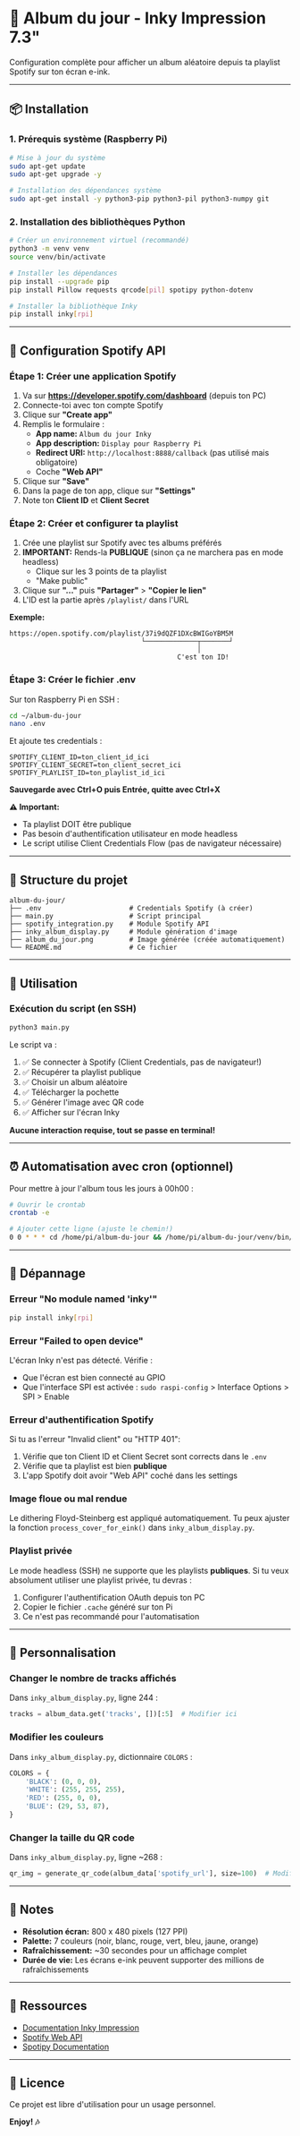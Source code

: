 # 🎵 Album du jour - Inky Impression 7.3"

Configuration complète pour afficher un album aléatoire depuis ta playlist Spotify sur ton écran e-ink.

---

## 📦 Installation

### 1. Prérequis système (Raspberry Pi)

```bash
# Mise à jour du système
sudo apt-get update
sudo apt-get upgrade -y

# Installation des dépendances système
sudo apt-get install -y python3-pip python3-pil python3-numpy git
```

### 2. Installation des bibliothèques Python

```bash
# Créer un environnement virtuel (recommandé)
python3 -m venv venv
source venv/bin/activate

# Installer les dépendances
pip install --upgrade pip
pip install Pillow requests qrcode[pil] spotipy python-dotenv

# Installer la bibliothèque Inky
pip install inky[rpi]
```

---

## 🔑 Configuration Spotify API

### Étape 1: Créer une application Spotify

1. Va sur **https://developer.spotify.com/dashboard** (depuis ton PC)
2. Connecte-toi avec ton compte Spotify
3. Clique sur **"Create app"**
4. Remplis le formulaire :
   - **App name:** `Album du jour Inky`
   - **App description:** `Display pour Raspberry Pi`
   - **Redirect URI:** `http://localhost:8888/callback` (pas utilisé mais obligatoire)
   - Coche **"Web API"**
5. Clique sur **"Save"**
6. Dans la page de ton app, clique sur **"Settings"**
7. Note ton **Client ID** et **Client Secret**

### Étape 2: Créer et configurer ta playlist

1. Crée une playlist sur Spotify avec tes albums préférés
2. **IMPORTANT:** Rends-la **PUBLIQUE** (sinon ça ne marchera pas en mode headless)
   - Clique sur les 3 points de ta playlist
   - "Make public"
3. Clique sur **"..."** puis **"Partager"** > **"Copier le lien"**
4. L'ID est la partie après `/playlist/` dans l'URL

**Exemple:**
```
https://open.spotify.com/playlist/37i9dQZF1DXcBWIGoYBM5M
                                 └─────────────┬───────┘
                                               │
                                          C'est ton ID!
```

### Étape 3: Créer le fichier .env

Sur ton Raspberry Pi en SSH :

```bash
cd ~/album-du-jour
nano .env
```

Et ajoute tes credentials :

```env
SPOTIFY_CLIENT_ID=ton_client_id_ici
SPOTIFY_CLIENT_SECRET=ton_client_secret_ici
SPOTIFY_PLAYLIST_ID=ton_playlist_id_ici
```

**Sauvegarde avec Ctrl+O puis Entrée, quitte avec Ctrl+X**

**⚠️ Important:** 
- Ta playlist DOIT être publique
- Pas besoin d'authentification utilisateur en mode headless
- Le script utilise Client Credentials Flow (pas de navigateur nécessaire)

---

## 📁 Structure du projet

```
album-du-jour/
├── .env                      # Credentials Spotify (à créer)
├── main.py                   # Script principal
├── spotify_integration.py    # Module Spotify API
├── inky_album_display.py     # Module génération d'image
├── album_du_jour.png         # Image générée (créée automatiquement)
└── README.md                 # Ce fichier
```

---

## 🚀 Utilisation

### Exécution du script (en SSH)

```bash
python3 main.py
```

Le script va :
1. ✅ Se connecter à Spotify (Client Credentials, pas de navigateur!)
2. ✅ Récupérer ta playlist publique
3. ✅ Choisir un album aléatoire
4. ✅ Télécharger la pochette
5. ✅ Générer l'image avec QR code
6. ✅ Afficher sur l'écran Inky

**Aucune interaction requise, tout se passe en terminal!**

---

## ⏰ Automatisation avec cron (optionnel)

Pour mettre à jour l'album tous les jours à 00h00 :

```bash
# Ouvrir le crontab
crontab -e

# Ajouter cette ligne (ajuste le chemin!)
0 0 * * * cd /home/pi/album-du-jour && /home/pi/album-du-jour/venv/bin/python3 main.py >> /home/pi/album-du-jour/logs.txt 2>&1
```

---

## 🐛 Dépannage

### Erreur "No module named 'inky'"

```bash
pip install inky[rpi]
```

### Erreur "Failed to open device"

L'écran Inky n'est pas détecté. Vérifie :
- Que l'écran est bien connecté au GPIO
- Que l'interface SPI est activée : `sudo raspi-config` > Interface Options > SPI > Enable

### Erreur d'authentification Spotify

Si tu as l'erreur "Invalid client" ou "HTTP 401":
1. Vérifie que ton Client ID et Client Secret sont corrects dans le `.env`
2. Vérifie que ta playlist est bien **publique**
3. L'app Spotify doit avoir "Web API" coché dans les settings

### Image floue ou mal rendue

Le dithering Floyd-Steinberg est appliqué automatiquement. Tu peux ajuster la fonction `process_cover_for_eink()` dans `inky_album_display.py`.

### Playlist privée

Le mode headless (SSH) ne supporte que les playlists **publiques**. Si tu veux absolument utiliser une playlist privée, tu devras :
1. Configurer l'authentification OAuth depuis ton PC
2. Copier le fichier `.cache` généré sur ton Pi
3. Ce n'est pas recommandé pour l'automatisation

---

## 🎨 Personnalisation

### Changer le nombre de tracks affichés

Dans `inky_album_display.py`, ligne 244 :

```python
tracks = album_data.get('tracks', [])[:5]  # Modifier ici
```

### Modifier les couleurs

Dans `inky_album_display.py`, dictionnaire `COLORS` :

```python
COLORS = {
    'BLACK': (0, 0, 0),
    'WHITE': (255, 255, 255),
    'RED': (255, 0, 0),
    'BLUE': (29, 53, 87),
}
```

### Changer la taille du QR code

Dans `inky_album_display.py`, ligne ~268 :

```python
qr_img = generate_qr_code(album_data['spotify_url'], size=100)  # Modifier size
```

---

## 📝 Notes

- **Résolution écran:** 800 x 480 pixels (127 PPI)
- **Palette:** 7 couleurs (noir, blanc, rouge, vert, bleu, jaune, orange)
- **Rafraîchissement:** ~30 secondes pour un affichage complet
- **Durée de vie:** Les écrans e-ink peuvent supporter des millions de rafraîchissements

---

## 🔗 Ressources

- [Documentation Inky Impression](https://learn.pimoroni.com/article/getting-started-with-inky-impression)
- [Spotify Web API](https://developer.spotify.com/documentation/web-api)
- [Spotipy Documentation](https://spotipy.readthedocs.io/)

---

## 📄 Licence

Ce projet est libre d'utilisation pour un usage personnel.

**Enjoy! 🎶**
